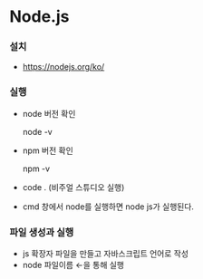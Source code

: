 # Node.js

### 설치

- https://nodejs.org/ko/



### 실행

- node 버전 확인

  node -v

- npm 버전 확인

  npm -v

- code . (비주얼 스튜디오 실행)

- cmd 창에서 node를 실행하면 node js가 실행된다.



### 파일 생성과 실행

- js 확장자 파일을 만들고 자바스크립트 언어로 작성
- node 파일이름 ←을 통해 실행
